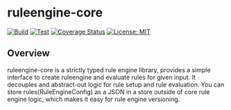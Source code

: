 # ruleengine-core

[![Build](https://github.com/niharrathod/ruleengine-core/actions/workflows/build.yml/badge.svg?branch=master)](https://github.com/niharrathod/ruleengine-core/actions/workflows/build.yml)
[![Test](https://github.com/niharrathod/ruleengine-core/actions/workflows/test.yml/badge.svg?branch=master)](https://github.com/niharrathod/ruleengine-core/actions/workflows/test.yml)
[![Coverage Status](https://coveralls.io/repos/github/niharrathod/ruleengine-core/badge.svg?branch=master)](https://coveralls.io/github/niharrathod/ruleengine-core?branch=master)
[![License: MIT](https://img.shields.io/badge/License-MIT-green.svg)](https://opensource.org/licenses/MIT)

## Overview

ruleengine-core is a strictly typed rule engine library, provides a simple interface to create ruleengine and evaluate rules for given input. It decouples and abstract-out logic for rule setup and rule evaluation. You can store rules(RuleEngineConfig) as a JSON in a store outside of core rule engine logic, which makes it easy for rule engine versioning.

